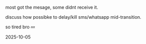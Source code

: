 most got the mesage, some didnt receive it.  

discuss how possibke to delay/kill sms/whatsapp mid-transition.  

so tired bro 💤

2025-10-05
